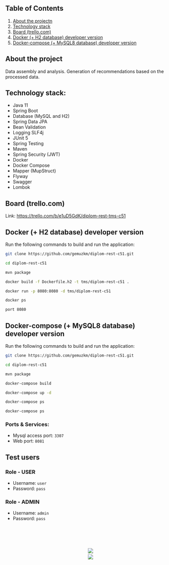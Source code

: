<h2>Table of Contents</h2>
<ol>
    <li><a href="#about">About the projectn</a></li>
    <li><a href="#stack">Technology stack</a></li>
    <li><a href="#board">Board (trello.com)</a></li>
    <li><a href="#docker_h2">Docker (+ H2 database) developer version</a></li>
    <li><a href="#docker_mysql">Docker-compose (+ MySQL8 database) developer version</a></li>
</ol>

<h2 id="about">About the project</h2>
<p>
    Data assembly and analysis. Generation of recommendations based on the processed data.
</p>

<h2 id="stack">Technology stack:</h2>
<ul>
    <li>
        Java 11
    </li>
    <li>
        Spring Boot
    </li>
    <li>
        Database (MySQL and H2)
    </li>
    <li>
        Spring Data JPA
    </li>
    <li>
        Bean Validation
    </li>
    <li>
        Logging SLF4j
    </li>
    <li>
        JUnit 5
    </li>
    <li>
        Spring Testing
    </li>
    <li>
        Maven
    </li>
    <li>
        Spring Security (JWT)
    </li>
    <li>
        Docker
    </li>
    <li>
        Docker Compose
    </li>
    <li>
        Mapper (MupStruct)
    </li>
    <li>
        Flyway
    </li>
    <li>
        Swagger
    </li>
    <li>
        Lombok
    </li>
</ul>

<h2 id="board">Board (trello.com)</h2>

<p>
  Link: <a href="https://trello.com/b/e1uD5GdK/diplom-rest-tms-c51">https://trello.com/b/e1uD5GdK/diplom-rest-tms-c51</a> 
</p>

<h2 id="docker_h2">Docker (+ H2 database) developer version</h2>
<p>
    Run the following commands to build and run the application:
</p>

````bash
git clone https://github.com/gemuzkm/diplom-rest-c51.git
````

````bash
cd diplom-rest-c51
````

````bash
mvn package
````

````bash
docker build -f Dockerfile.h2 -t tms/diplom-rest-c51 .
````

````bash
docker run -p 8080:8080 -d tms/diplom-rest-c51
````

````bash
docker ps
````

````bash
port 8080
````

<h2 id="docker_mysql">Docker-compose (+ MySQL8 database) developer version</h2>
<p>
    Run the following commands to build and run the application:
</p>

````bash
git clone https://github.com/gemuzkm/diplom-rest-c51.git
````

````bash
cd diplom-rest-c51
````

````bash
mvn package
````

````bash
docker-compose build
````

````bash
docker-compose up -d
````

````bash
docker-compose ps
````

````bash
docker-compose ps
````

### Ports & Services:

- Mysql access port: <code>3307</code>
- Web port: <code>8081</code>

## Test users
### Role - USER
- Username: <code>user</code>
- Password: <code>pass</code>

### Role - ADMIN
- Username: <code>admin</code>
- Password: <code>pass

<br />
<div align="center">
    <img src="https://forthebadge.com/images/badges/built-with-love.svg" />
    <img src="https://forthebadge.com/images/badges/built-by-developers.svg" />
</div>